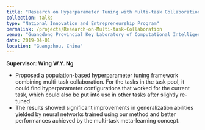```yaml
---
title: "Research on Hyperparameter Tuning with Multi-task Collaboration"
collection: talks
type: "National Innovation and Entrepreneurship Program"
permalink: /projects/Research-on-Multi-task-Collaboration
venue: "Guangdong Provincial Key Laboratory of Computational Intelligence"
date: 2019-04-01
location: "Guangzhou, China"
---
```


**Supervisor: Wing W.Y. Ng**

* Proposed a population-based hyperparameter tuning framework combining multi-task collaboration. For the tasks in the task pool, it could find hyperparameter configurations that worked for the current task, which could also be put into use in other tasks after slightly re-tuned.
* The results showed significant improvements in generalization abilities yielded by neural networks trained using our method and better performances achieved by the multi-task meta-learning concept.